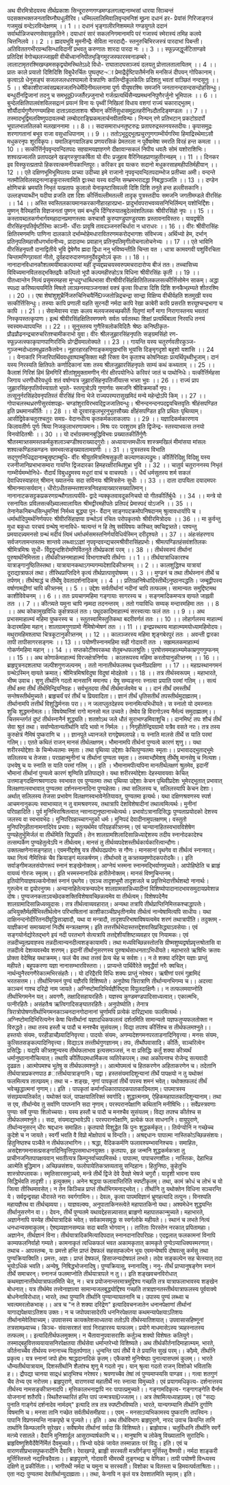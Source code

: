अथ वीरमित्रोदयस्य तीर्थप्रकाशः 
सिन्दूरारुणगण्डमण्डलगलद्दानाम्भसां धारया 
सिञ्चन्तं पदसक्तभक्तजनताविघ्नौघधूलीरिव। 
धम्मिल्लालिमिवालिवृन्दमनिशं मूघ्र्ना दधानं हर- 
प्रेयांसं गिरिजाङ्गजं गजमुखं वन्देऽरविन्देक्षणम् ।। 1 ।। 
दधानं भृङ्गालीरनिशममले गण्डयुगले 
ददानं सर्वार्थान्निजचरणसेवासुकृतिने। 
दयाधारं सारं सकलनिगमानामपि परं 
गजास्यं स्मेरास्यं तमिह कलये चित्तनिलये ।। 2 ।। 
ह्मदयभुवि मुमनीन्द्रैः सेविता नारदाद्यै- 
स्तनुरुचिभिरजस्त्रं पारदाभां पिबन्ती। 
अतिविततगभीरग्रन्थसिन्धाविदानीं 
प्रभवतु करुणातः शारदा पारदा नः ।। 3 ।। 
स्फूज्र्जद्धूर्जटिताण्डवे प्रतिदिशं वेगोच्छलज्जाह्नवी 
वीचीध्वाननिपीतभृङ्गिमुरजस्फारस्वनाडम्बरे। 
लालाटामृतरश्मिखम्डमसकृद्व्योमस्थितेऽध्र्दे विधो- 
राघातादघसञ्जयं दलयतु प्रोत्तालतालायितम् ।। 4 ।। 
प्रातः काले प्रयातो दिशिदिशि विबुधैरर्चितः पुष्पतृष्ट¬ा 
प्रेमाद्र्रैर्दृष्टिपातैर्मनसि मनसिजं दीपयन् गोपिकानाम्। 
कृत्वाऽग्रे धेनुसङ्घं सजलजलधरश्यामलो वेत्रपाणिः 
कालिन्दीकूलकेलिः प्रदिशतु भवतां वाञ्छितं नन्दसूनुः ।। 5 ।। 
श्रीकाशीराजवंसप्रबलजलनिधेर्मेदिनीमल्लनामा 
पूर्णः पीयूषरश्मिः समजनि जनतानन्दसन्दसन्दोहसिन्धुः। 
बन्धुर्दीनद्विजानां तदनु च समभूदूÐज्जर्तैरज्र्जुनाभो 
गर्जत्प्रत्यर्थिसैन्यप्रमथननिपुणैरर्जुनो भूमिपालः ।। 6 ।। 
बुन्देलक्षितिपालवंशविलसद्रत्नं प्रयत्नं विना 
यः पृथ्वीं निखिलां विधाय वशगां राज्यं चकाराद्भुतम्। 
शौर्यौदार्यगुणैरगण्यमहिमा दाताऽवदाताशयः 
श्रीमान् कीर्त्तिसुधासमुद्रलहरीनिध्र्दौतदिङ्मण्डलः ।। 7 ।। 
तस्मादभूद्विमलविष्णुपदावलम्बो 
लम्बोदराङ्घ्रिकमलार्चनवीताविन्घः। 
निन्घन् रणे प्रतिभटान् प्रकटोग्रदर्पो 
भूपालभालतिलको मलखाननामा ।। 8 ।। 
सदासमाराधनतुष्टरुद्रः प्रतापरुद्रस्तनयस्तदीयः। 
कृपासमुद्रः शरणागतानां बभूव राजा वसुधाधिपानाम् ।। 9 ।। 
ततोऽभूदुद्भूतप्रचुरगुणगाम्भीर्यगरिमा 
हिमाद्रिस्थेमाऽसौ मधुकरनृपः शूरविकृपः। 
यमालिङ्गयालिङ्य प्रणयरसिकं प्रेमतरला 
न पूर्वेषामेषा स्मरति विरहं हन्त कमला ।। 10 ।। 
सत्कीर्त्तिर्नृपवृन्दवन्दितपदः सह्ग्रामयज्ञाह्गणे 
दीक्षावान्सकलं निपीय धवलैः सोमं यशोराशिभिः। 
शश्वत्प्रज्वलति प्रतापदहने खड्गस्त्रुगाकर्षिता 
यो वीरः प्रजुहाव वैरिनिवहप्राणाहुतीरन्वहम् ।। 11 ।। 
दिनकर इव विस्फुरत्प्रतापो 
हिकरवत्कमनीयकान्तिपूरः। 
करिकर इव यत्करः सदानो 
मधुकरसाहमहीपतिर्महीयान् ।। 12 ।। 
एते दक्षिणभूमिभूमिपतयः प्राच्या उदीच्या इमे 
राजानो नृपवृन्दवन्दितपदाम्भोज प्रतीच्या अमी। 
वन्दन्ते नतमौलिविलसद्रनत्नाङ्कुरास्त्वामिति 
द्वाःस्था यस्य वदन्ति सम्भ्रमभरादद्धा निबद्धाञ्जलि ।। 13 ।। 
दण्डेन क्षोणिचक्रं भ्रमयति निभृतं यत्प्रतापः कुलालो 
येनाकृष्टासिवल्ली दिशि दिशि तनुते हन्त हल्लीसकानि। 
उल्लङ्घ्याब्धीन् यदीया व्रजति दश दिशः कीर्त्तिवल्लीमतल्ली 
तादृक् पुत्रस्तदीयः समजनि जगतीमम्डले वीरसिंहः ।। 14 ।। 
अस्ति स्वस्तिलकायमानकरकानीहारहारप्रभा- 
प्रादुर्भावपराभवव्यसनिभिर्लिम्पन् यशोभिर्द्दिशः। 
मुष्णन् वैरिमहांसि विज्ञजनतां पुष्णन् समं बन्धुभि 
र्दिग्विरुयातबुदेलवंशतिलकः श्रीवीरसिंहो नृपः ।। 15 ।। 
कस्तावब्दलकर्णभार्गवमहादानप्रमाणस्तवः 
कश्चासौ कुरुपाण्डुपाण्डुरयशः प्रस्तावनाविस्तरः। 
यावद्वर्षति वीरसिंहनृपतिर्वृष्टीरिमाः काञ्नी- 
र्धीराः प्रावृषि तावदञ्जनरुचिर्धारा न धाराधरः ।। 16 ।। 
वीरः श्रीवीरासिंहः क्षितिरमणमणिः पाणिना दालकाले 
दर्भाम्भोहेमधारावितरणमकरोद्भागशः संविभज्य। 
अर्थिभ्यो हेम, दर्भान् प्रतिनृपतिमहासौधगर्भावनीभ्यः, 
प्रादादम्भः प्रवाहान् प्रतिनृपतिमृगीलोचनालोचनेभ्यः ।। 17 ।। 
एते भाविनि वीरसिंहनृपतौ दानाद्वितीये भुवि 
द्वेषेणैव ह्मदा द्विधा ननु भविष्यन्तीति चिन्ता वत । 
धात्रा कामवगवी पशुर्विरचिता चिन्तामणिग्र्रावतां 
नीतो, दुर्वहदारुदारुणतनुर्देवद्रुमोऽयं कृतः ।। 18 ।। 
नानादानविधानकौशलमयीमाकल्परम्यां महीं 
दृप्यद्दप्र्पचयस्वरुपमचरादारोप्य बीजं ततः। 
तच्चासिच्य विविच्यमानविलसद्भक्तिद्रवैः कल्पितो 
भूपौ कल्पमहीरुहोऽत्र विधिना श्रीवीरसिंहः कृती ।। 19 ।। 
पीतध्वान्तेन नित्यं प्रसृमरमहसा मुग्धदुग्धाब्धिभासा 
वीरश्रीवीरसिंहक्षितितिलकलसत्कीर्त्तिसोमेन साकम्। 
अद्धा स्पध्र्दा करिष्यत्ययमिति मिषतो लाञ्छनस्याञ्जनाक्तं 
वक्त्रं कृत्वा विधात्रा दिशि दिशि शनकैभ्र्रम्यते शीतरश्मिः ।। 20 ।। 
एषा शेषांशुशुभ्रैर्निजरुचिनिचयैर्निÐज्जतोन्निद्रचन्द्रा 
सान्द्रा विक्षिप्य वीचीर्वहति शतमुखी यस्य सत्कीर्त्तिसिन्धुः। 
तस्याः कापि प्रणाली वहति सुरनदी नर्मदा कापि रेखा 
काबेरी कापि प्रसरति शरयूश्चन्द्रभागा च कापि ।। 21 ।। 
सेवामेवास्य राज्ञः कलय मलयजस्वच्छकीर्तेः पितृणां 
मार्गे मागा निरागास्तनय भवतरां निस्कृपस्तत्कृपाणः। 
इत्थं श्रीवीरसिंहक्षितिरमणमणेः सर्वतः पर्वतस्थाः 
शिक्षां प्रत्यर्थिबाला निरवधि तनयं स्वस्वमध्यापयन्ति ।। 22 ।। 
सूनुस्तस्य गुणैस्त्रिलोकविदितैः श्रेष्ठः कनिष्ठीकृत- 
प्रौढप्रौढनन्द्र्रचारुचरितश्चामीकराभो युवा। 
वीरः श्रीलजुझारसिंहनृपतिः सङ्ग्रमसिंहो रण- 
स्फूज्र्जत्स्फाकृपाणपाणिररिभिः प्रोग्द्रीवमालोक्यते ।। 23 ।। 
गायन्ति यस्य चतुरर्णवतीरकुञ्ज- 
गुञ्जन्मदोध्दतमध्रुव्रतकैतवेन। 
नूहारहारहरिणाङ्कमयूखभांसि भूयांसि दिङ्मृगदृशो बहुशो यशांसि ।। 24 ।। 
येनाकारि निजारिपार्थिववधूवाष्पाम्बुसिक्ता मही 
रिक्ता येन कृताश्च कोषनिवहाः प्रत्यर्थिपृथ्वीभूजाम्। 
दानं यस्य निरस्यति क्षितिपतेः कर्णादिकानां यशः 
तस्य श्रीलजुझारसिंहनृपतेः साम्यं कथं कथ्यताम् ।। 25 ।। 
कैलाशं गिरिशं हिमं हिमगिरिं शीतांशुमुक्तामणीन् 
नीरं क्षीरपयोनिधेः करिवरं जातं च पाथोनिधेः। 
यत्कीर्त्तिर्महसा जिगाय धरणीधौरेयधुर्यः शतं 
वर्षाण्यत्र जुझारसिंहनृपतिर्जीयात्स भत्र्ता भुवः ।। 26 ।। 
राज्यं प्राप जुझारसिंहनृपतिर्यस्याग्रतो भूपते- 
स्तत्पुत्रोऽपि गुणार्णवः समजनि श्रीविक्रमार्को नृपः। 
तत्सूनुर्नरसिंहदेवनृपतिस्तं वीरसिंहं विना 
भेजे राज्यपरम्परासुखमिदं मन्ये महेन्द्रोऽपि किम् ।। 27 ।। 
गोपाचलस्थध्ररणीसुरवंशपझ- 
चण्डांशुराविरभवद्द्विजजातिवन्धुः। 
श्रीनन्दनन्दनपदद्वयचित्तवृतिः 
श्रीहंसपण्डित इति प्रथमानकीर्तिः ।। 28 ।। 
यो दूरवारकुलभूरनुभूतसौख्यः 
क्षीहंसपण्डित इति प्रथितः पृथिव्याम्। 
आसीद्विवेकचतुरश्चतुरः समग्र- 
वेदानधीत्य कृतकर्मकलाकलापः ।। 29 ।। 
यज्ञादिकर्मकारणाय किलावतीर्णः 
पूर्णः श्रिया निजकुलाभरणायमानः। 
मिश्रः परः परशुराम इति द्विजेन्द्र- 
स्तस्याभवत्स तनयो विनयोदितश्रीः ।। 30 ।। 
यो दर्भाग्रसमानबुद्धिविभवः प्रख्यातकीर्तिर्गुणैः 
श्रौतस्मात्र्तसमस्तकर्मकुशलाञ्चण्डीश्वराख्याद्गुरोः। 
अध्यायान्तमधीत्य शास्त्रमखिलं मीमांसया मांसलः 
शश्वत्कण्डितकण्डनः समभवत्सङ्ख्यावतामग्रणीः ।। 31 ।। 
पुत्रस्तस्य विभाति सद्गुणनिधिद्र्दानाम्बुसृष्टाम्बुधि- 
र्वीरः श्रीयुतमित्रमिश्रसुकृती कल्याणकल्पद्रुमः। 
कीर्तिरिदिक्षु विदिक्षु यस्य रजनीजानिप्रभाभासम्वरा 
गायन्ति द्विजदारका हिमहरक्षीराब्धिशुभ्रा भुवि ।। 32 ।। 
चातुर्य चतुराननस्य निभृतं गाम्भीर्यमम्भोनिधे- 
रौदार्यं विबुधद्रुमस्य मधुरां वाचं च वाचस्पतेः ।। 
धैर्यं धर्मसुतस्य शर्म सकलं देवाधिपस्याहरत् 
श्रीमान् ख्यातनयः सदा सविनयः श्रीमित्रसेनः सुधीः ।। 33 ।। 
दाता दापयिता दयादमपरः श्रीमानमात्सर्यवान्। 
धीरोऽधीतसम्स्तशास्त्रनिवहव्याख्यारसख्यातिमान्। 
नानानाटकसट्टकप्रकरणग्रन्थौगतात्पर्यवि- 
द्वादे न्यक्कृतवावदूकनिचयो यो गीतकीर्तिर्बुधैः ।। 34 ।। 
मन्त्रे यो रसनायितः प्रविलसत्कीच्र्यालवालायितः 
श्रीमद्वीरमहीपतेः प्रतिपदं प्रेमास्पदं योऽजनि ।। 35 ।। 
तेनानेकनिबन्धसिन्धुमनिशं निर्मथ्य बुद्ध्या पुन- 
र्वेदान् साङ्गपदक्रमोपनिषदानम् श्रुत्वावधार्यापि च । 
धर्मार्थादिपुमर्थनिर्णयपरः श्रीवीरसिंहाज्ञया 
ग्रन्थोऽयं रचितः परोपकृतयोः श्रीवीरमित्रोदयः ।। 36 ।। 
मा कुर्वन्तु मुधा बकुधाः परचयं ग्रन्थेषु नानाविधे- 
ष्वत्यन्तं न हि तेषु सर्वविषयः कश्चित् क्वचिद्वत्र्तते। 
पश्यन्तु प्रमयादन्न्यमनसो ग्रन्थं मदीयं त्विमं 
धर्माधर्मसमस्तनिर्णयविधिर्यस्मिन् दरीदृश्यते ।। 37 ।। 
अंहःसंहरणाय सर्वजगतामन्तस्तमः शान्तये 
लब्ध्वाऽऽज्ञां नृपवृन्दवन्द्यचरमश्रीवीरासिंहप्रभोः। 
श्रीमत्पण्डितहंसवंशतिलकः श्रीमित्रमिश्रः सुधी- 
र्विद्वद्वृन्दशिरोमणिर्वितनुते तीर्थप्रकाशं परम् ।। 38 ।। 
तीर्थस्वरुपं तीर्थानां पुरुषार्थनिमित्तता। 
तीर्थकीत्र्तनमाहात्म्यं विभागाश्चपि तीर्थगाः ।। 1 ।। 
तीर्थयात्राधिकारश्च यात्राङ्गानुष्ठितिस्तथा। 
यात्रायानकथाऽगम्यगम्यदेशादिकीत्र्तनम् ।। 2 ।। 
कालशुद्धिश्च यात्रायां दूराद्यात्राफलं तथा। 
तीरिथप्राप्तिदिने कृत्यं तीर्थप्रात्पावुपोषमम् ।। 3 ।। 
मुण्डनं च तथा तीर्थस्नानं तीर्थे च तर्पणम्। 
तीर्थश्राद्धं च तीर्थेषु देवतादर्शनादिकम् ।। 4 ।। 
प्रतिग्रहनिषेधादिस्तीर्थेऽनुष्ठानपद्धतिः। 
जम्बूद्वीपस्य वर्षाणामद्रीणां चापि कीत्र्तनम् ।। 5 ।। 
उद्देशः सर्वतीर्थानां नदीनां चापि तत्फलम्। 
सामान्यतः समुद्दिष्टमथ काशीविवेचनम् ।। 6 ।। 
ततः प्रयचागमहिमा गङ्गायाः सागरस्य च । 
सङ्गमादिकमप्यत्र वण्र्यते जाह्नवी ततः ।। 7 ।। 
कीत्त्र्यते यमुना चापि नम्र्मदा तदनन्तरम् । 
ततो गयाविधिः सम्यक् मन्दारमहिमा ततः ।। 8 ।। 
अथ कोकामुखविधिः कुक्षेत्रफलं ततः। 
पथूदकादिमाहात्म्यं सरस्वत्याः फलं ततः ।। 9 ।। 
अथ प्रभासमाहात्म्यं महिमा पुष्करस्य च । 
स्तुतस्वामिस्तुतिकथा बदरीवर्णतं ततः ।। 10 ।। 
लोहार्गलस्य माहात्म्यं केदारमहिमा महान्। 
शालग्रामगुणग्रामो नैमिषोन्मेषणं ततः ।। 11 ।। 
इन्द्रप्रस्थस्य माहात्म्यमयोध्यामहिमोदयः। 
मथुरामहिमश्लाघा चित्रकूटानुकीत्र्तनम् ।। 12 ।। 
कालञ्जरस्य महिमा शृङ्गबेरपुरं ततः । 
अवन्ती द्वारका तापी तापीसागरसङ्गमः ।। 13 ।। 
पयोष्णीस्नानमहिमा सही गोदावरी ततः । 
सह्रामलकमाहात्म्यं गोकर्णमहिमा महान् ।। 14 ।। 
सप्तकोटीश्वरकथा सेतुबन्धफलश्रुतिः। 
पुरषोत्तममाहात्म्यमेकाम्रगुणगुम्फनम् ।। 15 ।। 
अथ कोणार्कमाहात्म्यं विरजक्षेत्रनिर्णयः । 
कालरूपस्य महिमा करतोयानुकीत्र्तनम् ।। 16 ।। 
ब्राहृपुत्रनदशलाघा जल्पीशगुणजल्पनम् । 
ततो नानातीर्थफलमथ पृथ्वनीप्रदक्षिणा ।। 17 ।। 
महाप्रस्थानगमनं ग्रन्थेऽस्मिन् वण्र्यते क्रमात्। 
श्रीमित्रमिश्रविदुषा विदुषां मोदहेतवे ।। 18 ।। 
तत्र तीर्थस्वरूपम् । 
महाभारते, 
भीष्म उवाच। 
शृणु तीर्थानि गदतो मानसानि ममानघ। 
येषु सम्यङ्नरः स्नात्वा प्रयाति परमां गतिम् ।। 
सत्यं तीर्थं क्षमा तीर्थं तीर्थमिन्द्रियनिग्रहः। 
सर्वभूतदया तीर्थं तीर्थमार्जवमेव च ।। 
दानं तीर्थं दमस्तीर्थं सन्तेषस्तीर्थमुच्यते। 
ब्राहृचर्यं परं तीर्थं च प्रियवादिता।। 
ज्ञानं तीर्थं धृतिसतीर्थं तपस्तीर्थमुदाह्मतम्। 
तीर्थानामपि तत्तीर्थं विशुद्धिर्मनसः परा।। 
न जलाप्लुतदेहस्य स्नानमित्यभिधीयते। 
स स्नातो यो दमस्नातः शुचिः शुद्धमनोमलः।। 
विषयेष्वनिशं रागो मानसो मल उच्यते। 
तेष्वेव हि विरागोऽस्य नैर्मल्यं समुदाह्मतम्।। 
चित्तमन्तर्गतं दुष्टं तीर्थस्नानैर्न शुद्ध्यति। 
शतशोऽथ जले धौतं सुराभाण्डमिवाशुचि।। 
दानमिष्टं तपः शौचं तीर्थं सेवा श्रुतं तथा। 
सर्वाण्येतान्यतीर्थानि यदि भावो न निर्मलः ।। 
निगृहीतेन्द्रियग्रामो यत्रैव वसते नरः। 
तत्र तस्य कुरुक्षेत्रं नैमिषं पुष्कराणि च ।। 
ज्ञानपूते ध्यानजले रागद्वेषमलापहे। 
यः स्नाति मालसे तीर्थे स याति परमां गतिम्।। 
एतते कथितं राजन् मानसं तीर्थलक्षणम्। 
भौमानामपि तीर्थनां पुण्यत्वे कारणं शृणु।। 
यथा शरीरस्योद्देशाः के चिन्मेध्यतमाः स्मृताः। 
तथा पृथिव्या उद्देशाः केचित्पुण्यतमाः स्मृताः।। 
प्रभावादद्भुताद्भूमेः सलिलस्य च तेजसा। 
परग्रहान्मुनीनां च तीर्थानां पुण्यता स्मृता।। 
तस्माभ्दौमेशषु तीर्थेषु मानसेषु च नित्यशः। 
उभयेषु च यः स्नाति स याति परमां गतिम् ।। इति । 
भौमानामपीत्यपिना मानतीर्थलक्षणं श्रुतमेव, इदानीं भौमानां तीर्थानां पुण्यत्वे कारणं शृण्विति प्रतिपाद्यते। यथा शरीरस्योद्देशाः देहस्यावयवाः केचित् उत्तमाङ्गदक्षिणश्रवणादयः स्वभावत एव पुण्यतमाः तथा पृथिव्या उद्देशाः केचन पृथिवीप्रदेशः भूमेरद्भुतात् प्रभावात् विलक्षणात्स्वभावात् पुण्यतमा दर्शनस्नानादिना पुण्यहेतवः। तथा सलिलस्य च, सलिलस्यापि केचन देशाः। अर्थात् सलिलस्य तेजसा प्रभावेण विलक्षणस्वभावेनेतियावत्, पुण्यतमा इत्यर्थः। यथा दक्षिणश्रवणस्य स्पर्श आचमनानुकल्पः स्वाभाव्यात् न तु वामश्रवणस्य, तथात्रापि देशविशेषादीनां तथात्वमित्यर्थः। मुनीनां परिग्रहादिति। पुर्व मुनिभिराश्रितत्वात् न्सानाद्यनुष्ठानाच्चेत्यर्थः। प्रभावोऽत्रानादिसिद्धः पुण्यताप्रयोदको देशस्य जलस्य वा स्वभावभेदः। मुनिपरिग्रहाच्चागन्तुको धर्मः। मुनिपदं देवादीनामुपलक्षणम्। वस्तुतो मुनिपरिगृहीतानामनादिरेव प्रभावः। स्तुत्यर्थमेव परिग्रहकीत्र्तनम्। एवं चान्यानाहितस्वभावविशेषेण पुण्यहेतुर्भूमिर्जलं वा तीर्थमिति सिद्ध्यति। तेन शालग्रामशिलादिसान्निध्याद्देशस्य तदीय स्नानोदकादेश्च तत्सम्पर्केण पुण्यहेतुत्वेऽपि न तीर्थत्वम्। मानसं तु तीर्थव्यपदेशस्तीर्थकार्यकारित्वान्दौणः। उक्तलक्षणेनासङ्गहात्। एवमनीद्दशेषु यत्र तीर्थपदप्रयोगः स गौणः। मानसानां पृथगेव वा तीर्थत्वं स्नानवत्। 
यथा 
नित्यं नैमित्तिकं चैव क्रियाङ्गं मलकर्षणम्। 
तीर्थाभावे तु कत्र्तव्यमुष्णोदकपरोदकैः।। 
इति सर्वाङ्गीमजलसंयोगरूपं स्नानं शङ्खेनोक्तम्। 
आग्नेयं भस्मना स्नानमद्भिर्वाणमुच्यते। 
आपोहिष्ठेति च ब्रााहृं वायव्यं गोरजः स्मृतम्।। 
इति भस्मस्नानादिकं हारीतेनोक्तम्। 
मानसं विष्णुचिन्तनम्। 
इतियोगियाज्ञवल्कयेनोक्तं स्नानं पृथगेव। एवञ्च तादृशभूमौ तादृशजले च प्रवृत्तिभेदात्तीर्थशब्दो नानार्थः। गुरुत्वेन वा द्वयोरनुगमः। अन्यानाहितेत्यत्रन्यपदेन शालग्रामसान्निध्यादीनां विशिष्योपादानादभावसमुदायप्रवेशान्न दोषः। 
पुण्यजनकताऽवच्छेदकशक्तिविशेषावच्छिन्नत्वमेव वा तीर्थत्वम्। विशेषपदेनैव शालग्रामादिसान्निध्यव्युदासः। तत्र तीर्थत्वाव्यवहारात्। अन्यथा तत्रापि तीर्थप्राप्तिनिमित्तकश्चाद्धापत्तेः। अभियुक्तैर्महर्षिभिस्तीर्थत्वेन परिभाषितानां काशीकाञ्चीप्रभृतीनामेव तीर्थत्वं नान्येषामित्यपि साधीयः। यथा दाक्षिनन्दनोदीरितनदीवृद्धिसञ्ज्ञादौ, यथा वा मन्त्रादौ, तादृशपरिभाषाविषयत्वमेव शरणं तथात्रापीति। तदुक्तम् - 
याज्ञीकानां समाख्यानां निर्दोषं मन्त्रलक्षणम्। इति 
तत्तत्तीर्थभेदास्तत्तद्देशवासिप्रसिद्ध्याऽवसेयाः। एवं सङ्गयोर्नद्योरेतद्भागे इयं नदी परतभागे सेत्यत्रापि तत्तद्देशीयशिष्टव्यवहार एव नियामकः। एवं तन्नदीच्युतप्रवाह्स्य तन्नदीत्वान्यनदीत्वशङ्कायामपि। तथा मध्यविच्छिन्नस्तोतसि ग्रीष्मशुष्यद्वर्षाप्रवृत्तश्रोतासि वा तन्नदीत्वे देशव्यवस्थैव शरणम्। 
इदानीं तीर्थानुसरणस्य पुरुषार्थसाधनताऽभिधीयते। 
महाभारते 
ऋषिभिः क्रतवः प्रोक्ता वेदेष्विह यथाक्रमम्। 
फलं चैव तथा तत्तवं प्रेत्य चेह च सर्वशः।। 
न ते शक्या दरिद्रेण यज्ञाः प्राप्तुं महीपते। 
बहूपकरणा यज्ञा नानासम्भारविस्तराः।। 
प्राप्यन्ते पार्थिवैरेते समृद्धैर्वा नरैः क्वचित्। 
नार्थन्युनैरवगणैरेकात्मभिरसंहतैः।। 
यो दरिद्रैरपि विधिः शक्यः प्राप्तुं नरेश्वर। 
ऋषीणां परमं गुह्रामिदं भरतसत्तम।। 
तीर्थाभिगमनं पुण्यं यज्ञैरपि विशिष्यते। 
अनुपोष्य त्रिरात्राणि तीर्थान्यनभिगम्य च।। 
अदत्त्वा काञ्चनं गाश्च दरिद्रो नाम जायते। 
अग्निष्टोमादिभिर्यज्ञैरिष्ट्वा विपुलदाक्षिणैः।। 
न तत्फलमवाप्नोति तीर्थाभिगमनेन यत्। 
अवगणैः, तक्षादिसहायरहितैः। यज्ञस्य कुण्डमण्डपादिसाध्यत्वात्। एकात्मभिः, पत्नीरहितैः। असंहतैःष ऋत्विगादिसङ्घातरहितैः। अनुपोष्योति। तेनात्र त्रिरात्रोपोषणतीर्थाभिगमनकाञ्चनदानगोदानानां चुर्णामपि प्रत्येकं दारिद्य्रभावः फलमित्यर्थः। अग्निष्टोमादिभिरित्यनेन केषा चित्तीर्थानां यज्ञादधिकफलत्वं दर्शतमिति सामान्यतो यज्ञफतुप्यफलतोक्ता न विरुद्धते। 
तथा 
तस्य हस्तौ च पादौ च मनश्चैव सुसंयतम्। 
विद्या तपश्य कीर्त्तिश्च स तीर्थफलमश्नुते।। 
हस्तयोः संयमः, परहीडाचौय्र्यादिनिवृत्त्या। पादयोः संयमः, अगम्यदेशगमनपरताडनादिनिवृत्त्या। मनसः संयमः, कुत्सितसङ्कल्पादिनिवृत्त्या। विद्याऽत्र 
तत्त्तीर्थगुणज्ञानम्। तपः, तीर्थोपवासादि। कीर्तिः, सञ्चरित्वेन प्रसिद्धिः। यद्यपि कीत्र्तशून्यस्य तीर्थफलाभाव इत्यसमञ्जसं, न वा प्रसिद्धिः कर्तुं शक्या कीत्र्यर्थं धर्मानुष्ठानानौचित्यात्। तथापि कीर्तिपदमधार्मिकत्व व्यतिरेकपरम्। 
तथा 
अकोपनश्च रोजेन्द्र सत्यवादी दृढव्रतः। 
आत्मोपमश्च भूतेषु स तीर्थफलमश्नुते।। 
आत्मोपमत्वं च हितकरणेन अहिताकरणेन च। तदेतानि तीर्थयात्राप्रकरणपाठ 
#ात्तीर्थयात्राङ्गानि। यद्वा। हस्तसंयमादिशून्यानां तीर्थे पापक्षयो न तु यथोक्तं फलमित्यत्र तात्पय्र्यम्। तथा च - 
शङ्खः, 
नृणां पापकृतां तीर्थे पपस्य शमनं भवेत्। 
यथोक्तफलदं तीर्थं भवेच्छुद्धात्मनां नृणाम्।। इति । 
पापकृतां कर्मानधिकारापादकपातकादिमताम्। पापमात्रस्य संसाय्र्यव्यतिर्कात्। यथोक्तं फलं, पापक्षयातिरिक्तं स्वर्गादि। शुद्धात्मनाम्, ऐहिकमहापातकादिशून्यानाम्। 
तथा स एव, 
तीर्थान्येव तु सर्वाणि पापघ्नानि सदा नृणाम्। 
परस्परानपेक्षाणि कथितानि मनीषिभिः।। 
सर्वेप्रस्त्रवणाः पुण्याः सर्वे पुण्याः शिलोच्चयाः। 
यस्य हस्तौ च पादौ च मनश्चैव सुसंयतम्। 
विद्या तपश्च कीर्तश्च स तीर्थफलमश्नुते।। 
सदा, संयमाद्याभावेऽपि। परस्परानपेक्षाणि, प्रत्येकं फल साधनानि। 
वायुपुराणे, 
तीर्थान्यनुसरन् धीरः श्रद्दधानः समाहितः। 
कृतपापो विशुद्धेत किं पुनः शुद्धकर्मकृत्।। 
तिर्यग्योनिं न गच्छेच्च कुदेशे च न जायते। 
स्वर्गी भवति वै विप्रो मोक्षोपायं च विन्दति।। 
अश्रद्दधानः पापात्मा नास्तिकोऽच्छिन्नसंशयः। 
हितुनिष्ठश्च पञ्चैते न तीर्थफलभागिनः।। 
श्रद्धा, वैदिककर्मणि फलावश्यम्भावनिश्चयः। समाहितः, असद्देशगमनासत्प्रसङ्गादिनिवृत्तिपूपसमाधानयुक्तः। कृतपापः, इह जन्मनि शुद्धकर्मकत्र्ता तु प्राचीनजनितपापक्षयवान् भवतीत्यत्र किम्पुनर्वाच्यपमिसर्थः। पापात्मा, पापाचरणशीलः। नास्तिकः, देहाभिन्न आत्मेति बुद्धिमान। अच्छिन्नसंशयः, फलोपायेतिकत्र्तव्यतासु सन्दिहानः। हितुनिष्ठः, कुहेतुभिः शास्त्रोपप्लावकः। 
स्मृतिसारसमुञ्चये, 
मन्त्रे तीर्थे द्विजे देवे दैवज्ञे भेषजे चगुरौ। 
यादृशी भावना यस्य सिद्धिर्भवति तादृशी।। 
इत्युक्तम्। अनेन श्रद्धया फलावाप्तिरिति स्पष्टीकृतम्। 
तथा, 
कामं क्रोधं च लोभं च यो जित्वा तीरिथमावसेत्। 
न तेन किञ्चिन्न प्राप्तं तीर्थाभिगमनाद्भवेत्।। 
तीर्थानि तु यथोक्तेन विधिना सञ्चरन्ति ये। 
सर्वद्वन्द्वसहा धीरास्ते नराः स्वर्गगामिनः।। 
देवलः, 
कृत्वा पापमविज्ञानं भ्रूणहत्यादि तत्पुनः। 
विनश्यति महायज्ञैरथ वा तीर्थचय्र्यया।। 
याज्ञवल्क्यः, 
अनुपाताकिनस्त्वेते महापातकिनो यथा। 
अश्वमेधेन शुद्ध्यन्ति तीर्थानुसरणेन वा।। 
देवनः, 
तीर्थे पुण्यतमे यथावद्देहसन्न्यासात् ब्रााहृणो महापातकान्मुच्यते। 
महाभारते, 
अज्ञानेनापि यस्येह तीर्थयात्रादिकं भवेत्। 
सर्वकामसमृद्धः स स्वर्गलोके महीयते।। 
स्थानं च लभते नित्यं धनधान्यसमाकुलम्। 
ऐश्वय्र्यज्ञानसम्पन्नः सदा बवति भोगवान्।। 
तारिताः पिरस्तेन नरकात् प्रपितामहाः। 
अज्ञानेन, तीर्थज्ञानं विना। तीर्थयात्रादिकमित्यादिपदात् स्नानदानादिपरिग्रहः। एदद्वलात् फलकामनां विनापि काम्यफलनिर्वाहो गम्यते। कामनाकृतं त्वधिकफलं भवत 
अकामकृतात् कामकृते पुण्येऽप्याधिक्यस्मरणात्। तथाच - 
आपस्तम्बः, यः प्रमत्तो हन्ति प्राप्तं देषफलं सहसह्कल्पेन भूयः एवमन्येष्वपि दोषवत्सु कर्मसु तथा पुण्यक्रियाक्विति। 
प्रमत्तः, अज्ञः। प्राप्तं देषफलं, हिसाजन्यदोषपलं लभते। तदेव सङ्कल्पेन सह चेत्स्यात् तदा भूयोऽधिकं भवति। अन्येषु, निषिद्धभोजनादिषु। पुण्यक्रियासु, स्नानादिषु। ननु- 
तीर्थं प्राप्यानुषङ्गेण स्नानं तीर्थे समाचरन्। 
स्नानजं फलमाप्नोति तीर्थयात्रापले न तु।। 
इति शङ्खवचनविरोधात् कथमज्ञानात्तीर्थयात्राफलमिति चेत्, न। चत्र प्रयोजनान्तरमात्रमुद्दिश्य गच्छति तत्र यात्राफलाभावस्य शङ्खेन बोधनात्। यत्र तीर्थमेव तत्त्वेनाज्ञात्वा सामान्यजलबुद्ध्योद्दिश्य गच्छति तत्राज्ञानतस्तीर्थयात्राफलस्य पूर्ववाक्ये बोधनेनाविरोधात्। 
भारते, 
तथा पुण्यानि तीर्थानि पुण्यान्यायतनानि च। 
उपास्य पुण्यं लब्ध्वा च भवत्यमरलोकभाक्।। 
अत्र च "न ते शक्या दरिद्रेण" इत्यादिवचनजातेन धनानपेक्षाणां तीर्थानां यागाद्यपेक्षयाऽतिशय उक्तः। न च जपोपवासादेरपि धननिरपेक्षतया कथमन्यापेक्षयाऽतिशयः तीर्थानामेवेतिवाच्यम्। उपवासस्य कायक्लेशसाध्यतया ततोऽपि तीर्थस्यातिशयात्। उपवासासहिष्णूनां तत्रसामथ्र्याच्च। किञ्च- 
संवत्सरशतं साग्रं निराहारस्य यत्फलम्। 
प्रयोगे माधमासेऽस्य त्र्यहस्नातस्य तत्फलम्।। 
इत्यादितीर्थफलमुक्तम्। न चैतावानुपवासराशिः कर्तुञ्च शक्यो विशेषतः कलियुगे। तस्माद्बहुवित्तव्ययायासनिरपेक्षतया तीर्थसेवा धर्मान्तरेभ्यो विशिष्यते। 
अथ तीर्थकीर्तनादिमाहात्म्यम्. 
भारते, 
कीर्तनाच्चैव तीर्थस्य स्नानाच्च पितृतर्पणात्। 
धुन्वन्ति पापं तीर्थे ये ते प्रयान्ति सुखं परम्।। 
कौम्र्ये, तीर्थानि प्रकृत्य। 
यत्र स्नानां जपो होमः श्राद्धदानादिकं कृतम्। 
एकैकशो मुनिश्रेष्ठाः पुनात्यासप्तमं कुलम्।। 
भारते धौम्यतीर्थयात्रायाम्, 
दिशस्तीर्थानि शैलांश्च शृणु मे गदतो नृप। 
यान् श्रृत्वा गदतो राजन् विशोको भवितासि ह।। 
द्रौपद्या चानया साद्र्धं भ्रातृभिश्च नरेश्वर। 
श्रवणाच्चैव तेषां त्वं पुण्यमाप्स्यसि पाण्डव।। 
गत्वा शतगुणं चैव तेभ्य एव नरोत्तम। 
ब्राहृपुराणे, 
वाराणस्यां महातीर्थे नरः स्नात्वा विमुच्यते। 
एवं प्रयागमधिकृत्य- 
दर्शनात्तस्य तीर्थस्य नामसङ्कीत्र्तनादपि। 
मृत्तिकालभनाद्वापि नरः पापात्प्रमुच्यते।। 
गङ्गामदिकृत्य- 
गङ्गागङ्गेति यैर्नाम योजनानां शतैरपि। 
स्थितैरुच्चारितं हन्ति पापं जन्मत्रयाÐज्जतम्।। 
अत्र तेषामित्यध्याहाय्र्यम्। एवं "सद्यः पुनाति गाङ्गेयं दर्शनादेव नार्मदम्" इत्यादि तत्र तत्र स्पष्टीभविष्यति। 
भारते, 
यान्यगम्यानि तीर्थानि दुर्गाणि विषमाणि च। 
मनसा तानि गच्छेत सर्वतीर्थसमीहया।। 
एवम् - 
मनसाऽप्यभिकामस्य पुष्कराणि तपस्विनः। 
पापानि विप्रणस्यन्ति नाकपृष्ठे च पूज्यते।। इति । 
अथ तीर्थविभागः 
ब्राहृपुराणे, 
नारद उवाच 
कियन्ति तानि तार्थानि किम्फलानि सुरेखर। 
सर्वेषामेव तीर्थानां सर्वदा किं विशिष्यते।। 
ब्राहृोवाच। 
चतुर्विधानि तीर्थानि स्वर्गे मत्त्र्ये रसातले। 
दैवानि मुनिशार्दूल आसुराम्यार्षकाणि च।। 
मानुषाणि च लोकेषु विख्यातानि सुरादिभिः। 
ब्राहृविष्णुशिवैर्देवैर्निर्मितं दैवमुच्यते।। 
त्रिभ्यो यदेकं जायेत तस्मान्नातः परं विदुः। इति। 
एवं च वाराणसीप्रभासपुष्करादीनि दैवानि। 
रेवाखण्डे, 
ब्रााहृी सरस्वती मत्र्तीर्गङ्गा मूर्त्तिस्तु वैष्णवी। 
नर्मदा शाङ्करी मूर्त्तिस्तिस्तो नद्यस्त्रिदैवताः।। 
ब्राहृपुराणे, 
गोदावरी भीमरथी तुङ्गभद्रा च वेणिका। 
तापी पयोष्णी विन्ध्यस्य दक्षिणे तु प्रकीर्त्तिताः।। 
भागीरथी नर्मदा च यमुना च सरस्वती। 
विशोका च वितस्ता च हिमवत्पर्वताश्रिताः।। 
एता नद्यः पुण्यतमा देवतीर्थान्युदाह्मताः।। 
तथा, 
केनापि न कृतं यत्र देवशातमिति स्मृतम्। इति। 



 